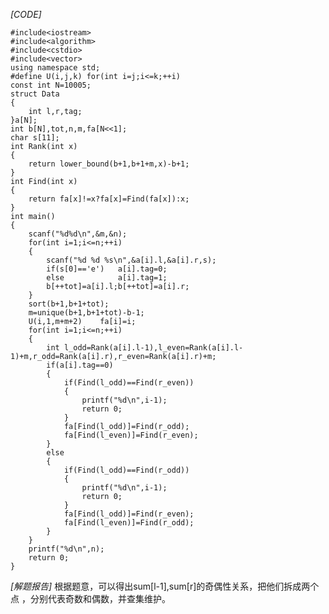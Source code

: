 *[CODE]*

	#include<iostream>
	#include<algorithm>
	#include<cstdio>
	#include<vector>
	using namespace std;
	#define U(i,j,k) for(int i=j;i<=k;++i)
	const int N=10005;
	struct Data
	{
		int l,r,tag;
	}a[N];
	int b[N],tot,n,m,fa[N<<1];
	char s[11];
	int Rank(int x)
	{
		return lower_bound(b+1,b+1+m,x)-b+1;
	}
	int Find(int x)
	{
		return fa[x]!=x?fa[x]=Find(fa[x]):x;
	}
	int main()
	{
		scanf("%d%d\n",&m,&n);
		for(int i=1;i<=n;++i)
		{
			scanf("%d %d %s\n",&a[i].l,&a[i].r,s);
			if(s[0]=='e')	a[i].tag=0;
			else			a[i].tag=1;
			b[++tot]=a[i].l;b[++tot]=a[i].r;
		}
		sort(b+1,b+1+tot);
		m=unique(b+1,b+1+tot)-b-1;
		U(i,1,m+m+2)	fa[i]=i;
		for(int i=1;i<=n;++i)
		{
			int l_odd=Rank(a[i].l-1),l_even=Rank(a[i].l-1)+m,r_odd=Rank(a[i].r),r_even=Rank(a[i].r)+m;
			if(a[i].tag==0)
			{
				if(Find(l_odd)==Find(r_even))
				{
					printf("%d\n",i-1);
					return 0;
				}
				fa[Find(l_odd)]=Find(r_odd);
				fa[Find(l_even)]=Find(r_even);
			}
			else
			{
				if(Find(l_odd)==Find(r_odd))
				{
					printf("%d\n",i-1);
					return 0;
				}
				fa[Find(l_odd)]=Find(r_even);
				fa[Find(l_even)]=Find(r_odd);
			}
		}
		printf("%d\n",n);
		return 0;
	}
	
 *[解题报告]*
 根据题意，可以得出sum[l-1],sum[r]的奇偶性关系，把他们拆成两个点 ，分别代表奇数和偶数，并查集维护。
